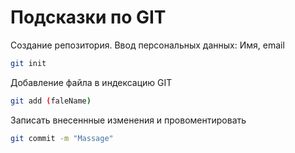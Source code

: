 # Подсказки по GIT

Создание репозитория. Ввод персональных данных: Имя, email
```sh
git init
```
Добавление файла в индексацию GIT
```sh
git add (faleName)
```
Записать внесеннные изменения и провоментировать
```sh
git commit -m "Massage"
```